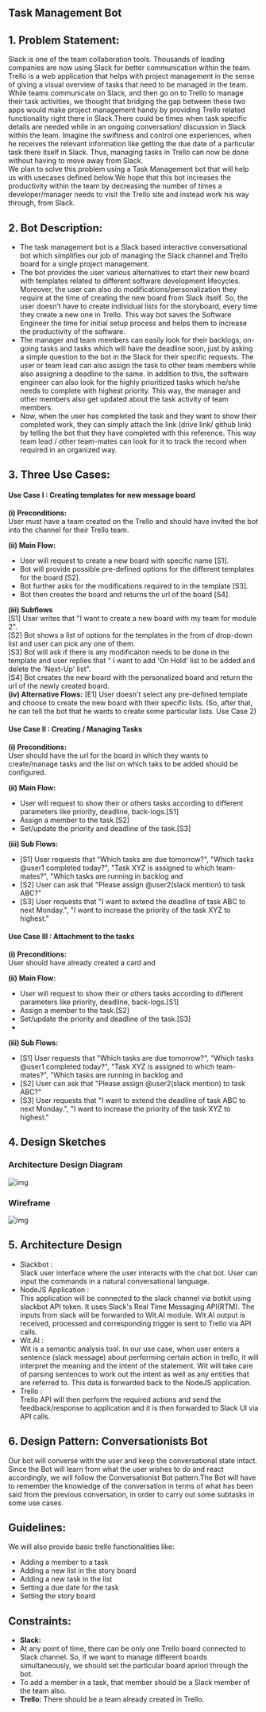 ## Task Management Bot

## 1. Problem Statement:  
Slack is one of the team collaboration tools. Thousands of leading companies are now using Slack for better communication within the team.   
Trello is a web application that helps with project management in the sense of giving a visual overview of tasks that need to be managed in the team.  
While teams communicate on Slack, and then go on to Trello to manage their task activities, we thought that bridging the gap between these two apps would make project management handy by providing Trello related functionality right there in Slack.There could be times when task specific details are needed while in an ongoing conversation/ discussion in Slack within the team. Imagine the swiftness and control one experiences, when he receives the relevant information like getting the due date of a particular task there itself in Slack.
Thus, managing tasks in Trello can now be done without having to move away from Slack.  
We plan to solve this problem using a Task Management bot that will help us with usecases defined below.We hope that this bot increases the productivity within the team by decreasing the number of times a developer/manager needs to visit the Trello site and instead work his way through, from Slack.   

## 2. Bot Description:  
  * The task management bot is a Slack based interactive conversational bot which simplifies our job of managing the Slack channel and Trello board for a single project management.  
  * The bot provides the user various alternatives to start their new board with templates related to different software development lifecycles.  
  Moreover, the user can also do modifications/personalization they require at the time of creating the new board 
  from Slack itself. So, the user doesn’t have to create individual lists for the storyboard, every time they create a new one in Trello. This way bot saves the Software Engineer the time for initial setup process and helps them to increase the productivity of the software. 
  * The manager and team members can easily look for their backlogs, on-going tasks and tasks which will have the deadline soon, 
  just by asking a simple question to the bot in the Slack for their specific requests. The user or team lead can also assign the task to other team members while also assigning a deadline to the same.
  In addition to this, the software engineer can also look for the highly prioritized tasks which he/she needs to complete with 
  highest priority. This way, the manager and other members also get updated about the task activity of team members.
  * Now, when the user has completed the task and they want to show their completed work,  they can simply attach the link (drive link/ github link) by telling the bot that they have completed with this reference. This way team lead / other team-mates can look for it to track the record when required in an organized way.  


## 3. Three Use Cases:  
#### Use Case I : Creating templates for new message board  
  **(i) Preconditions:**  
   User must have a team created on the Trello and should have invited the bot into the channel for their Trello team.  
  
  **(ii) Main Flow:**  
 * User will request to create a new board with specific name [S1].   
 * Bot will provide  possible pre-defined options for the different templates for the board [S2].   
 * Bot further asks for the modifications required to in the template [S3].  
 * Bot then creates the board and returns the url of the board [S4].  

**(iii) Subflows**  
   [S1] User writes that "I want to create a new board with my team for module 2".  
   [S2] Bot shows a list of options for the templates in the from of drop-down list and user can pick any one of them.  
   [S3] Bot will ask if there is any modificaiton needs to be done in the template and user replies that " I want to add 'On Hold' list to be added and delete the 'Next-Up' list".  
   [S4] Bot creates the new board with the personalized board and return the url of the newly created board.  
 **(iv) Alternative Flows:**
   [E1] User doesn't select any pre-defined template and choose to create the new board with their specific lists. (So, after that, he can tell the bot that he wants to create some particular lists. Use Case 2)  
  
#### Use Case II : Creating / Managing Tasks  
 **(i) Preconditions:**  
  User should have the url for the board in which they wants to create/manage tasks and the list on which taks to be added should be configured.
 
 **(ii) Main Flow:**  
  * User will request to show their or others tasks according to different parameters like priority, deadline, back-logs.[S1]   
  * Assign a member to the task.[S2]
  * Set/update the priority and deadline of the task.[S3]
  
 **(iii) Sub Flows:**  
  * [S1] User requests that "Which tasks are due tomorrow?", "Which tasks @user1 completed today?", "Task XYZ is assigned to which team-mates?", "Which tasks are running in backlog and 
  * [S2] User can ask that "Please assign @user2(slack mention) to task ABC?"
  * [S3] User requests that "I want to extend the deadline of task ABC to next Monday.", "I want to increase the priority of the task XYZ to highest."  
 
#### Use Case III : Attachment to the tasks 
 **(i) Preconditions:**  
  User should have already created a card and 
 
 **(ii) Main Flow:**  
  * User will request to show their or others tasks according to different parameters like priority, deadline, back-logs.[S1]   
  * Assign a member to the task.[S2]
  * Set/update the priority and deadline of the task.[S3]
  * 
 **(iii) Sub Flows:**  
  * [S1] User requests that "Which tasks are due tomorrow?", "Which tasks @user1 completed today?", "Task XYZ is assigned to which team-mates?", "Which tasks are running in backlog and 
  * [S2] User can ask that "Please assign @user2(slack mention) to task ABC?"
  * [S3] User requests that "I want to extend the deadline of task ABC to next Monday.", "I want to increase the priority of the task XYZ to highest."   
  
## 4. Design Sketches  

### Architecture Design Diagram  
![img](TaskSlackBot_ArchitectureDesign.jpg)  


### Wireframe   
![img](SlackBot_WireFrame.gif)


## 5. Architecture Design  
* Slackbot :  
Slack user interface where the user interacts with the chat bot. User can input the commands in a natural conversational language.
* NodeJS Application :  
This application will be connected to the slack channel via botkit using slackbot API token. It uses Slack's Real Time Messaging API(RTM). The inputs from slack will be forwarded to Wit.AI module. Wit.AI output is received, processed and corresponding trigger is sent to Trello via API calls. 
* Wit.AI :  
Wit is a semantic analysis tool. In our use case, when user enters a sentence (slack message) about performing certain action in trello, it will interpret the meaning and the intent of the statement. Wit will take care of parsing sentences to work out the intent as well as any entities that are referred to. This data is forwarded back to the NodeJS application. 
* Trello :  
Trello API will then perform the required actions and send the feedback/response to application and it is then forwarded to Slack UI via API calls.  
## 6. Design Pattern: Conversationists Bot  
Our bot will converse with the user and keep the conversational state intact. Since the Bot will learn from what the user wishes to do and react accordingly, we will follow the Conversationist Bot pattern.The Bot will have to remember the knowledge of the conversation in terms of what has been said from the previous conversation, in order to carry out some subtasks in some use cases.


## Guidelines:
  We will also provide basic trello functionalities like:  
  * Adding a member to a task
  * Adding a new list in the story board
  * Adding a new task in the list
  * Setting a due date for the task
  * Setting the story board
  
   

## Constraints:  
  * **Slack:**
  * At any point of time, there can be only one Trello board connected to Slack channel.
   So, if we want to manage different boards simultaneously, we should set the particular board apriori through the bot.
  * To add a member in a task, that member should be a Slack member of the team also.
   * **Trello:** There should be a team already created in Trello.
